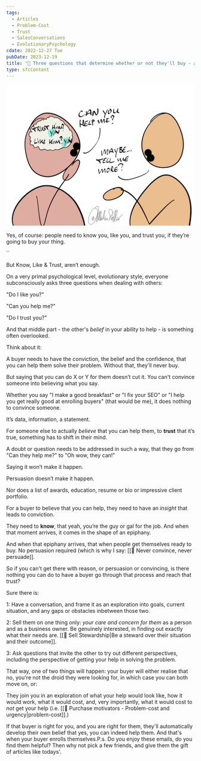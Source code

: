 ```yaml
---
tags:
  - Articles
  - Problem-Cost
  - Trust
  - SalesConversations
  - EvolutionaryPsychology
cdate: 2022-12-27 Tue
pubDate: 2023-12-19
title: "📄 Three questions that determine whether or not they'll buy - and the second one gets way too little attention"
type: sfcContent
---
```


![](Media/SalesFlowCoach.app_Know-like-trust-how-to-generate-trust_MartinStellar.png)

Yes, of course: people need to know you, like you, and trust you, if they’re going to buy your thing.

``

But Know, Like & Trust, aren’t enough.

On a very primal psychological level, evolutionary style, everyone subconsciously asks three questions when dealing with others:

"Do I like you?"

"Can you help me?"

"Do I trust you?"

And that middle part - the other's _belief_ in your ability to help - is something often overlooked.

Think about it:

A buyer needs to have the conviction, the belief and the confidence, that you can help them solve their problem. Without that, they'll never buy.

But saying that you can do X or Y for them doesn’t cut it. You can't convince someone into believing what you say.

Whether you say "I make a good breakfast" or "I fix your SEO" or "I help you get really good at enrolling buyers" (that would be me), it does nothing to convince someone.

It’s data, information, a statement.

For someone else to actually *believe* that you can help them, to **trust** that it’s true, something has to shift in their mind.

A doubt or question needs to be addressed in such a way, that they go from "Can they help me?" to "Oh wow, they can!"

Saying it won’t make it happen.

Persuasion doesn’t make it happen.

Nor does a list of awards, education, resume or bio or impressive client portfolio.

For a buyer to believe that you can help, they need to have an *insight* that leads to conviction.

They need to **know**, that yeah, you’re the guy or gal for the job. And when that moment arrives, it comes in the shape of an epiphany.

And when that epiphany arrives, that when people get themselves ready to buy. No persuasion required (which is why I say: [[📄 Never convince, never persuade]].

So if you can't get there with reason, or persuasion or convincing, is there nothing you can do to have a buyer go through that process and reach that trust?

Sure there is:

1: Have a conversation, and frame it as an exploration into goals, current situation, and any gaps or obstacles inbetween those two.

2: Sell them on one thing only: *your care and concern for them* as a person and as a business owner. Be genuinely interested, in finding out exactly what their needs are. [[📄 Sell Stewardship|Be a steward over their situation and their outcome]].

3: Ask questions that invite the other to try out different perspectives, including the perspective of getting your help in solving the problem.

That way, one of two things will happen: your buyer will either realise that no, you're not the droid they were looking for, in which case you can both move on, or:

They join you in an exploration of what your help would look like, how it would work, what it would cost, and, very importantly, what it would cost to *not* get your help (i.e. [[📄 Purchase motivators - Problem-cost and urgency|problem-cost]].)

If that buyer is right for you, and you are right for them, they'll automatically develop their own belief that yes, you can indeed help them. And that's when your buyer enrolls themselves.P.s. Do you enjoy these emails, do you find them helpful? Then why not pick a few friends, and give them the gift of articles like todays'.